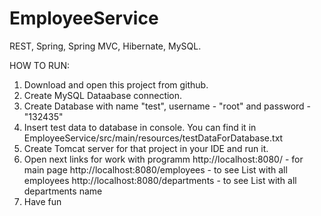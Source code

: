 # EmployeeService
REST, Spring, Spring MVC, Hibernate, MySQL.

HOW TO RUN:

1. Download and open this project from  github. 
2. Create MySQL Dataabase connection.
3. Create Database with name "test", username - "root" and password - "132435"
4. Insert test data to database in console. You can find it in EmployeeService/src/main/resources/testDataForDatabase.txt
5. Create Tomcat server for that project in your IDE and run it.
6. Open next links for work with programm
   http://localhost:8080/   - for main page
   http://localhost:8080/employees - to see List with all employees
   http://localhost:8080/departments - to see List with all departments name
7. Have fun
